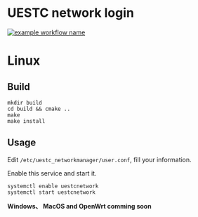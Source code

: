 # UESTC network login
[![example workflow name](https://github.com/ehds/uestc_network_manager/workflows/C/C++%20CI/badge.svg)](https://github.com/ehds/uestc_network_manager/actions)

# Linux
## Build
```
mkdir build
cd build && cmake ..
make
make install
```

## Usage
Edit `/etc/uestc_networkmanager/user.conf`, fill your information.

Enable this service and start it.
```
systemctl enable uestcnetwork
systemctl start uestcnetwork
```

**Windows、 MacOS and OpenWrt comming soon**
